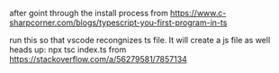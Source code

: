 after goint through the install process from https://www.c-sharpcorner.com/blogs/typescript-you-first-program-in-ts

run this so that vscode recongnizes ts file. It will create a js file as well heads up: npx tsc index.ts
from https://stackoverflow.com/a/56279581/7857134
